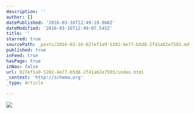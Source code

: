 ```yaml
---
description: ''
author: []
datePublished: '2016-03-16T12:49:19.968Z'
dateModified: '2016-03-16T12:49:07.545Z'
title: ''
starred: true
sourcePath: _posts/2016-03-16-027ef1a9-5202-4e77-b5d8-2f41a62e7503.md
published: true
inFeed: true
hasPage: true
inNav: false
url: 027ef1a9-5202-4e77-b5d8-2f41a62e7503/index.html
_context: 'http://schema.org'
_type: Article

---
```

![](https://the-grid-user-content.s3-us-west-2.amazonaws.com/83fc2d18-612e-486d-a98d-352b03cf0297.png)